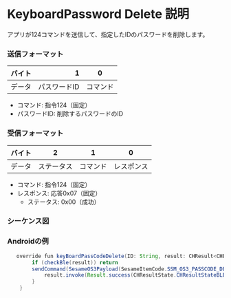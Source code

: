 # KeyboardPassword Delete 説明
アプリが124コマンドを送信して、指定したIDのパスワードを削除します。

### 送信フォーマット

|  バイト  |     1 |    0     |
|:------:|------:|:--------:|
| データ   | パスワードID |  コマンド |

- コマンド: 指令124（固定）
- パスワードID: 削除するパスワードのID

### 受信フォーマット
| バイト  |        2   |     1     |     0      |
|:---:|:-----------:|:----:|:---------:|
| データ |  ステータス | コマンド |レスポンス   |
- コマンド: 指令124（固定）
- レスポンス: 応答0x07（固定）
  - ステータス: 0x00（成功）

### シーケンス図
<!-- ![アイコン](kbpc_delete.svg) -->

### Androidの例
```java
   override fun keyBoardPassCodeDelete(ID: String, result: CHResult<CHEmpty>) {
        if (checkBle(result)) return
        sendCommand(SesameOS3Payload(SesameItemCode.SSM_OS3_PASSCODE_DELETE.value, ID.hexStringToByteArray())) { res ->
            result.invoke(Result.success(CHResultState.CHResultStateBLE(CHEmpty())))
        }
    }
